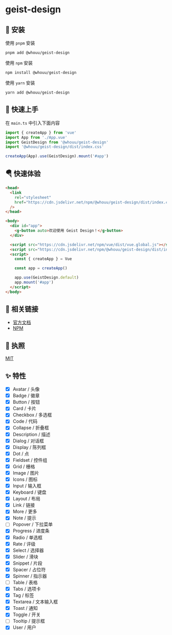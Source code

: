 # geist-design

## 🔑 安装

使用 `pnpm` 安装

```shell
pnpm add @whouu/geist-design
```

使用 `npm` 安装

```shell
npm install @whouu/geist-design
```

使用 `yarn` 安装

```shell
yarn add @whouu/geist-design
```

## 🎉 快速上手

在 `main.ts` 中引入下面内容

```ts
import { createApp } from 'vue'
import App from './App.vue'
import GeistDesign from '@whouu/geist-design'
import '@whouu/geist-design/dist/index.css'

createApp(App).use(GeistDesign).mount('#app')
```

## 🪂 快速体验

```html
<head>
  <link
    rel="stylesheet"
    href="https://cdn.jsdelivr.net/npm/@whouu/geist-design/dist/index.css"
  />
</head>

<body>
  <div id="app">
    <g-button auto>欢迎使用 Geist Design！</g-button>
  </div>

  <script src="https://cdn.jsdelivr.net/npm/vue/dist/vue.global.js"></script>
  <script src="https://cdn.jsdelivr.net/npm/@whouu/geist-design/dist/index.umd.js"></script>
  <script>
    const { createApp } = Vue

    const app = createApp()

    app.use(GeistDesign.default)
    app.mount('#app')
  </script>
</body>
```

## 🐳 相关链接

- [官方文档](https://geist-design.lovchun.com)
- [NPM](https://www.npmjs.com/package/@whouu/geist-design)

## 💬 执照

[MIT](https://github.com/PassionZale/geist-design/blob/main/LICENSE)

## ✨ 特性

- [x] Avatar / 头像
- [x] Badge / 徽章
- [x] Button / 按钮
- [x] Card / 卡片
- [x] Checkbox / 多选框
- [x] Code / 代码
- [x] Collapse / 折叠框
- [x] Description / 描述
- [x] Dialog / 对话框
- [x] Display / 陈列框
- [x] Dot / 点
- [x] Fieldset / 控件组
- [x] Grid / 栅格
- [x] Image / 图片
- [x] Icons / 图标
- [x] Input / 输入框
- [x] Keyboard / 键盘
- [x] Layout / 布局
- [x] Link / 链接
- [x] More / 更多
- [x] Note / 提示
- [ ] Popover / 下拉菜单
- [x] Progress / 进度条
- [x] Radio / 单选框
- [x] Rate / 评级
- [x] Select / 选择器
- [x] Slider / 滑块
- [x] Snippet / 片段
- [x] Spacer / 占位符
- [x] Spinner / 指示器
- [ ] Table / 表格
- [x] Tabs / 选项卡
- [x] Tag / 标签
- [x] Textarea / 文本输入框
- [x] Toast / 通知
- [x] Toggle / 开关
- [ ] Tooltip / 提示框
- [x] User / 用户
